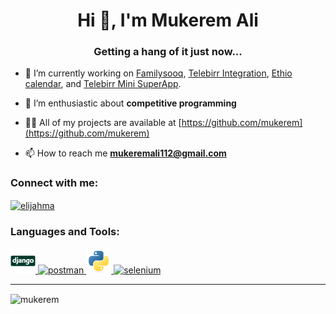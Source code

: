 <h1 align="center">Hi 👋, I'm Mukerem Ali</h1>
<h3 align="center">Getting a hang of it just now...</h3>

- 🔭 I’m currently working on [Familysooq](https://familysooq.com/), [Telebirr Integration](https://github.com/mukerem/telebirrweb), [Ethio calendar](https://github.com/mukerem/ethiocalendar), and [Telebirr Mini SuperApp](https://github.com/mukerem/telebirr-mini-superapp).

- 👯 I’m enthusiastic about **competitive programming**

- 👨‍💻 All of my projects are available at [https://github.com/mukerem](https://github.com/mukerem)

- 📫 How to reach me **mukeremali112@gmail.com**

<h3 align="left">Connect with me:</h3>
<p align="left">
<a href="https://www.linkedin.com/in/mukerem-ali-7b1997147/" target="blank"><img align="center" src="https://raw.githubusercontent.com/rahuldkjain/github-profile-readme-generator/master/src/images/icons/Social/linked-in-alt.svg" alt="elijahma" height="30" width="40" /></a>
</p>

<h3 align="left">Languages and Tools:</h3>
<p align="left"> <a href="https://www.djangoproject.com/" target="_blank"> <img src="https://raw.githubusercontent.com/devicons/devicon/master/icons/django/django-original.svg" alt="django" width="40" height="40"/> </a> <a href="https://postman.com" target="_blank"> <img src="https://www.vectorlogo.zone/logos/getpostman/getpostman-icon.svg" alt="postman" width="40" height="40"/> </a> <a href="https://www.python.org" target="_blank"> <img src="https://raw.githubusercontent.com/devicons/devicon/master/icons/python/python-original.svg" alt="python" width="40" height="40"/> </a> <a href="https://www.selenium.dev" target="_blank"> <img src="https://raw.githubusercontent.com/detain/svg-logos/780f25886640cef088af994181646db2f6b1a3f8/svg/selenium-logo.svg" alt="selenium" width="40" height="40"/> </a> </p>

<hr>
<p><img align="center" src="https://github-readme-streak-stats.herokuapp.com/?user=mukerem&" alt="mukerem" /></p>

